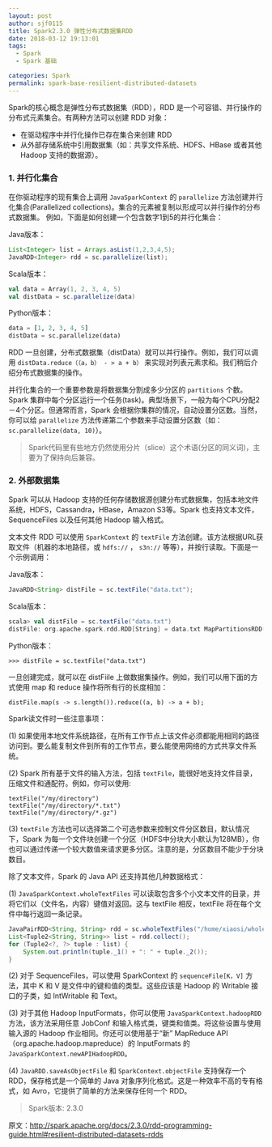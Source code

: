 ```yaml
---
layout: post
author: sjf0115
title: Spark2.3.0 弹性分布式数据集RDD
date: 2018-03-12 19:13:01
tags:
  - Spark
  - Spark 基础

categories: Spark
permalink: spark-base-resilient-distributed-datasets
---
```


Spark的核心概念是弹性分布式数据集（RDD），RDD 是一个可容错、并行操作的分布式元素集合。有两种方法可以创建 RDD 对象：
- 在驱动程序中并行化操作已存在集合来创建 RDD
- 从外部存储系统中引用数据集（如：共享文件系统、HDFS、HBase 或者其他 Hadoop 支持的数据源）。

### 1. 并行化集合

在你驱动程序的现有集合上调用 `JavaSparkContext` 的 `parallelize` 方法创建并行化集合(Parallelized collections)。集合的元素被复制以形成可以并行操作的分布式数据集。 例如，下面是如何创建一个包含数字1到5的并行化集合：

Java版本：
```java
List<Integer> list = Arrays.asList(1,2,3,4,5);
JavaRDD<Integer> rdd = sc.parallelize(list);
```
Scala版本：
```scala
val data = Array(1, 2, 3, 4, 5)
val distData = sc.parallelize(data)
```
Python版本：
```python
data = [1, 2, 3, 4, 5]
distData = sc.parallelize(data)
```
RDD 一旦创建，分布式数据集（distData）就可以并行操作。例如，我们可以调用 `distData.reduce（（a，b） - > a + b）` 来实现对列表元素求和。我们稍后介绍分布式数据集的操作。

并行化集合的一个重要参数是将数据集分割成多少分区的 `partitions` 个数。Spark 集群中每个分区运行一个任务(task)。典型场景下，一般为每个CPU分配2－4个分区。但通常而言，Spark 会根据你集群的情况，自动设置分区数。当然，你可以给 `parallelize` 方法传递第二个参数来手动设置分区数（如：`sc.parallelize(data, 10)`）。

> Spark代码里有些地方仍然使用分片（slice）这个术语(分区的同义词)，主要为了保持向后兼容。

### 2. 外部数据集

Spark 可以从 Hadoop 支持的任何存储数据源创建分布式数据集，包括本地文件系统，HDFS，Cassandra，HBase，Amazon S3等。Spark 也支持文本文件，SequenceFiles 以及任何其他 Hadoop 输入格式。

文本文件 RDD 可以使用 `SparkContext` 的 `textFile` 方法创建。该方法根据URL获取文件（机器的本地路径，或 `hdfs://` ， `s3n://` 等等），并按行读取。下面是一个示例调用：

Java版本：
```java
JavaRDD<String> distFile = sc.textFile("data.txt");
```
Scala版本：
```scala
scala> val distFile = sc.textFile("data.txt")
distFile: org.apache.spark.rdd.RDD[String] = data.txt MapPartitionsRDD[10] at textFile at <console>:26
```
Python版本：
```
>>> distFile = sc.textFile("data.txt")
```

一旦创建完成，就可以在 distFiile 上做数据集操作。例如，我们可以用下面的方式使用 map 和 reduce 操作将所有行的长度相加：
```
distFile.map(s -> s.length()).reduce((a, b) -> a + b);
```

Spark读文件时一些注意事项：

(1) 如果使用本地文件系统路径，在所有工作节点上该文件必须都能用相同的路径访问到。要么能复制文件到所有的工作节点，要么能使用网络的方式共享文件系统。

(2) Spark 所有基于文件的输入方法，包括 `textFile`，能很好地支持文件目录，压缩文件和通配符。例如，你可以使用:
```
textFile("/my/directory")
textFile("/my/directory/*.txt")
textFile("/my/directory/*.gz")
```

(3) `textFile` 方法也可以选择第二个可选参数来控制文件分区数目，默认情况下，Spark 为每一个文件块创建一个分区（HDFS中分块大小默认为128MB），你也可以通过传递一个较大数值来请求更多分区。注意的是，分区数目不能少于分块数目。

除了文本文件，Spark 的 Java API 还支持其他几种数据格式：

(1) `JavaSparkContext.wholeTextFiles` 可以读取包含多个小文本文件的目录，并将它们以（文件名，内容）键值对返回。这与 textFile 相反，textFile 将在每个文件中每行返回一条记录。
```java
JavaPairRDD<String, String> rdd = sc.wholeTextFiles("/home/xiaosi/wholeText");
List<Tuple2<String, String>> list = rdd.collect();
for (Tuple2<?, ?> tuple : list) {
    System.out.println(tuple._1() + ": " + tuple._2());
}
```
(2) 对于 SequenceFiles，可以使用 SparkContext 的 `sequenceFile[K，V]` 方法，其中 K 和 V 是文件中的键和值的类型。这些应该是 Hadoop 的 Writable 接口的子类，如 IntWritable 和 Text。

(3) 对于其他 Hadoop InputFormats，你可以使用 `JavaSparkContext.hadoopRDD` 方法，该方法采用任意 JobConf 和输入格式类，键类和值类。将这些设置与使用输入源的 Hadoop 作业相同。你还可以使用基于“新” MapReduce API（org.apache.hadoop.mapreduce）的 InputFormats 的 `JavaSparkContext.newAPIHadoopRDD`。

(4) `JavaRDD.saveAsObjectFile` 和 `SparkContext.objectFile` 支持保存一个 RDD，保存格式是一个简单的 Java 对象序列化格式。这是一种效率不高的专有格式，如 Avro，它提供了简单的方法来保存任何一个 RDD。


> Spark版本: 2.3.0

原文：http://spark.apache.org/docs/2.3.0/rdd-programming-guide.html#resilient-distributed-datasets-rdds

